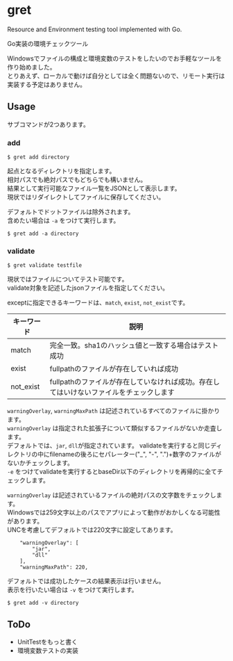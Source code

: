 # gret
Resource and Environment testing tool implemented with Go.

Go実装の環境チェックツール

Windowsでファイルの構成と環境変数のテストをしたいのでお手軽なツールを作り始めました。  
とりあえず、ローカルで動けば自分としては全く問題ないので、リモート実行は実装する予定はありません。

## Usage
サブコマンドが2つあります。

### add
```
$ gret add directory
```

起点となるディレクトリを指定します。  
相対パスでも絶対パスでもどちらでも構いません。  
結果として実行可能なファイル一覧をJSONとして表示します。  
現状ではリダイレクトしてファイルに保存してください。

デフォルトでドットファイルは除外されます。  
含めたい場合は `-a` をつけて実行します。

```
$ gret add -a directory
```
 
### validate
```
$ gret validate testfile
```

現状ではファイルについてテスト可能です。  
validate対象を記述したjsonファイルを指定してください。

exceptに指定できるキーワードは、`match`, `exist`, `not_exist`です。  

|キーワード|説明|
|--|--|
|match|完全一致。sha1のハッシュ値と一致する場合はテスト成功|
|exist|fullpathのファイルが存在していれば成功|
|not\_exist|fullpathのファイルが存在していなければ成功。存在してはいけないファイルをチェックします|

`warningOverlay`, `warningMaxPath` は記述されているすべてのファイルに掛かります。  
`warningOverlay` は指定された拡張子について類似するファイルがないか走査します。  
デフォルトでは、`jar`, `dll`が指定されています。
validateを実行すると同じディレクトリの中にfilenameの後ろにセパレーター("\_", "-", ".")+数字のファイルがないかチェックします。  
`-e` をつけてvalidateを実行するとbaseDir以下のディレクトリを再帰的に全てチェックします。

`warningOverlay` は記述されているファイルの絶対パスの文字数をチェックします。  
Windowsでは259文字以上のパスでアプリによって動作がおかしくなる可能性があります。  
UNCを考慮してデフォルトでは220文字に設定してあります。

```
    "warningOverlay": [
        "jar",
        "dll"
    ],
    "warningMaxPath": 220,
```

デフォルトでは成功したケースの結果表示は行いません。  
表示を行いたい場合は `-v` をつけて実行します。
```
$ gret add -v directory
```

## ToDo
- UnitTestをもっと書く
- 環境変数テストの実装
